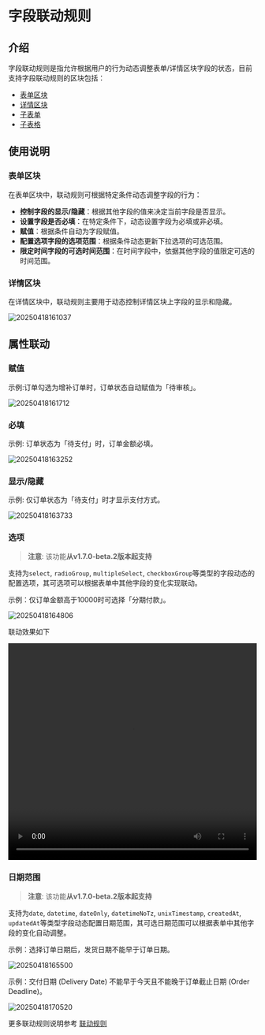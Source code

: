 # 字段联动规则

## 介绍

字段联动规则是指允许根据用户的行为动态调整表单/详情区块字段的状态，目前支持字段联动规则的区块包括：

- [表单区块](/handbook/ui/blocks/data-blocks/form#%E8%81%94%E5%8A%A8%E8%A7%84%E5%88%99)
- [详情区块](/handbook/ui/blocks/data-blocks/details#%E8%81%94%E5%8A%A8%E8%A7%84%E5%88%99)
- [子表单](/handbook/ui/fields/specific/nester)
- [子表格](/handbook/ui/fields/specific/sub-table)

## 使用说明

### **表单区块**

在表单区块中，联动规则可根据特定条件动态调整字段的行为：

- **控制字段的显示/隐藏**：根据其他字段的值来决定当前字段是否显示。
- **设置字段是否必填**：在特定条件下，动态设置字段为必填或非必填。
- **赋值**：根据条件自动为字段赋值。
- **配置选项字段的选项范围**：根据条件动态更新下拉选项的可选范围。
- **限定时间字段的可选时间范围**：在时间字段中，依据其他字段的值限定可选的时间范围。

### **详情区块**

在详情区块中，联动规则主要用于动态控制详情区块上字段的显示和隐藏。

![20250418161037](https://static-docs.nocobase.com/20250418161037.png)

## 属性联动

### 赋值

示例:订单勾选为增补订单时，订单状态自动赋值为「待审核」。

![20250418161712](https://static-docs.nocobase.com/20250418161712.png)

### 必填

示例: 订单状态为「待支付」时，订单金额必填。

![20250418163252](https://static-docs.nocobase.com/20250418163252.png)

### 显示/隐藏

示例: 仅订单状态为「待支付」时才显示支付方式。

![20250418163733](https://static-docs.nocobase.com/20250418163733.png)

### 选项

> **注意**: 该功能**从v1.7.0-beta.2版本起支持**

支持为`select`, `radioGroup`, `multipleSelect`, `checkboxGroup`等类型的字段动态的配置选项，其可选项可以根据表单中其他字段的变化实现联动。

示例：仅订单金额高于10000时可选择「分期付款」。

![20250418164806](https://static-docs.nocobase.com/20250418164806.png)

联动效果如下

<video width="100%" height="440" controls>
      <source src="https://static-docs.nocobase.com/20250418164831.mp4" type="video/mp4">
</video>

### 日期范围

> **注意**: 该功能**从v1.7.0-beta.2版本起支持**

支持为`date`, `datetime`, `dateOnly`, `datetimeNoTz`, `unixTimestamp`, `createdAt`, `updatedAt`等类型字段动态配置日期范围，其可选日期范围可以根据表单中其他字段的变化自动调整。

示例：选择订单日期后，发货日期不能早于订单日期。

![20250418165500](https://static-docs.nocobase.com/20250418165500.png)

示例：交付日期 (Delivery Date) 不能早于今天且不能晚于订单截止日期 (Order Deadline)。

![20250418170520](https://static-docs.nocobase.com/20250418170520.png)

更多联动规则说明参考 [联动规则](/handbook/ui/linkage-rule)
